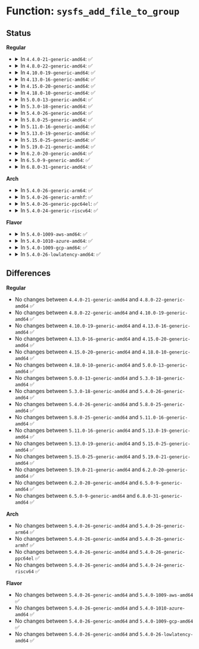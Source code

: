 # Function: <code>sysfs_add_file_to_group</code>

## Status
<b>Regular</b>
<ul>
<li>
<details>
<summary>In <code>4.4.0-21-generic-amd64</code>: ✅</summary>

```c
int sysfs_add_file_to_group(struct kobject * kobj, const struct attribute * attr, const char * group)
```

```json
{
  "name": "sysfs_add_file_to_group",
  "collision_type": "Unique Global",
  "inline_type": "No",
  "funcs": [
    {
      "addr": 18446744071581518576,
      "name": "sysfs_add_file_to_group",
      "external": true,
      "loc": "fs/sysfs/file.c:351",
      "file": "fs/sysfs/file.c",
      "inline": "seen, unknown",
      "caller_inline": [],
      "caller_func": [
        "arch/x86/kernel/cpu/mcheck/therm_throt.c:thermal_throttle_add_dev",
        "arch/x86/kernel/cpu/mcheck/therm_throt.c:thermal_throttle_add_dev",
        "arch/x86/kernel/cpu/mcheck/therm_throt.c:thermal_throttle_add_dev",
        "drivers/pci/pcie/aspm.c:pcie_aspm_create_sysfs_dev_files",
        "drivers/pci/pcie/aspm.c:pcie_aspm_create_sysfs_dev_files",
        "drivers/usb/core/sysfs.c:usb_create_sysfs_dev_files"
      ]
    }
  ],
  "symbols": [
    {
      "addr": 18446744071581518576,
      "name": "sysfs_add_file_to_group",
      "section": ".text",
      "bind": "STB_GLOBAL",
      "size": 105
    }
  ]
}
```
</details>
</li>
<li>
<details>
<summary>In <code>4.8.0-22-generic-amd64</code>: ✅</summary>

```c
int sysfs_add_file_to_group(struct kobject * kobj, const struct attribute * attr, const char * group)
```

```json
{
  "name": "sysfs_add_file_to_group",
  "collision_type": "Unique Global",
  "inline_type": "No",
  "funcs": [
    {
      "addr": 18446744071581704576,
      "name": "sysfs_add_file_to_group",
      "external": true,
      "loc": "fs/sysfs/file.c:357",
      "file": "fs/sysfs/file.c",
      "inline": "seen, unknown",
      "caller_inline": [],
      "caller_func": [
        "arch/x86/kernel/cpu/mcheck/therm_throt.c:thermal_throttle_add_dev",
        "arch/x86/kernel/cpu/mcheck/therm_throt.c:thermal_throttle_add_dev",
        "arch/x86/kernel/cpu/mcheck/therm_throt.c:thermal_throttle_add_dev",
        "drivers/pci/pcie/aspm.c:pcie_aspm_create_sysfs_dev_files",
        "drivers/pci/pcie/aspm.c:pcie_aspm_create_sysfs_dev_files",
        "drivers/usb/core/sysfs.c:usb_create_sysfs_dev_files"
      ]
    }
  ],
  "symbols": [
    {
      "addr": 18446744071581704576,
      "name": "sysfs_add_file_to_group",
      "section": ".text",
      "bind": "STB_GLOBAL",
      "size": 105
    }
  ]
}
```
</details>
</li>
<li>
<details>
<summary>In <code>4.10.0-19-generic-amd64</code>: ✅</summary>

```c
int sysfs_add_file_to_group(struct kobject * kobj, const struct attribute * attr, const char * group)
```

```json
{
  "name": "sysfs_add_file_to_group",
  "collision_type": "Unique Global",
  "inline_type": "No",
  "funcs": [
    {
      "addr": 18446744071581792432,
      "name": "sysfs_add_file_to_group",
      "external": true,
      "loc": "fs/sysfs/file.c:357",
      "file": "fs/sysfs/file.c",
      "inline": "seen, unknown",
      "caller_inline": [],
      "caller_func": [
        "arch/x86/kernel/cpu/mcheck/therm_throt.c:thermal_throttle_online",
        "arch/x86/kernel/cpu/mcheck/therm_throt.c:thermal_throttle_online",
        "arch/x86/kernel/cpu/mcheck/therm_throt.c:thermal_throttle_online",
        "drivers/pci/pcie/aspm.c:pcie_aspm_create_sysfs_dev_files",
        "drivers/pci/pcie/aspm.c:pcie_aspm_create_sysfs_dev_files",
        "drivers/usb/core/sysfs.c:usb_create_sysfs_dev_files"
      ]
    }
  ],
  "symbols": [
    {
      "addr": 18446744071581792432,
      "name": "sysfs_add_file_to_group",
      "section": ".text",
      "bind": "STB_GLOBAL",
      "size": 105
    }
  ]
}
```
</details>
</li>
<li>
<details>
<summary>In <code>4.13.0-16-generic-amd64</code>: ✅</summary>

```c
int sysfs_add_file_to_group(struct kobject * kobj, const struct attribute * attr, const char * group)
```

```json
{
  "name": "sysfs_add_file_to_group",
  "collision_type": "Unique Global",
  "inline_type": "No",
  "funcs": [
    {
      "addr": 18446744071581847504,
      "name": "sysfs_add_file_to_group",
      "external": true,
      "loc": "fs/sysfs/file.c:359",
      "file": "fs/sysfs/file.c",
      "inline": "seen, unknown",
      "caller_inline": [],
      "caller_func": [
        "arch/x86/kernel/cpu/mcheck/therm_throt.c:thermal_throttle_online",
        "arch/x86/kernel/cpu/mcheck/therm_throt.c:thermal_throttle_online",
        "arch/x86/kernel/cpu/mcheck/therm_throt.c:thermal_throttle_online",
        "drivers/pci/pcie/aspm.c:pcie_aspm_create_sysfs_dev_files",
        "drivers/pci/pcie/aspm.c:pcie_aspm_create_sysfs_dev_files",
        "drivers/usb/core/sysfs.c:usb_create_sysfs_dev_files"
      ]
    }
  ],
  "symbols": [
    {
      "addr": 18446744071581847504,
      "name": "sysfs_add_file_to_group",
      "section": ".text",
      "bind": "STB_GLOBAL",
      "size": 104
    }
  ]
}
```
</details>
</li>
<li>
<details>
<summary>In <code>4.15.0-20-generic-amd64</code>: ✅</summary>

```c
int sysfs_add_file_to_group(struct kobject * kobj, const struct attribute * attr, const char * group)
```

```json
{
  "name": "sysfs_add_file_to_group",
  "collision_type": "Unique Global",
  "inline_type": "No",
  "funcs": [
    {
      "addr": 18446744071581997312,
      "name": "sysfs_add_file_to_group",
      "external": true,
      "loc": "fs/sysfs/file.c:359",
      "file": "fs/sysfs/file.c",
      "inline": "seen, unknown",
      "caller_inline": [],
      "caller_func": [
        "arch/x86/kernel/cpu/mcheck/therm_throt.c:thermal_throttle_online",
        "arch/x86/kernel/cpu/mcheck/therm_throt.c:thermal_throttle_online",
        "arch/x86/kernel/cpu/mcheck/therm_throt.c:thermal_throttle_online",
        "drivers/pci/pcie/aspm.c:pcie_aspm_create_sysfs_dev_files",
        "drivers/pci/pcie/aspm.c:pcie_aspm_create_sysfs_dev_files",
        "drivers/usb/core/sysfs.c:usb_create_sysfs_dev_files"
      ]
    }
  ],
  "symbols": [
    {
      "addr": 18446744071581997312,
      "name": "sysfs_add_file_to_group",
      "section": ".text",
      "bind": "STB_GLOBAL",
      "size": 104
    }
  ]
}
```
</details>
</li>
<li>
<details>
<summary>In <code>4.18.0-10-generic-amd64</code>: ✅</summary>

```c
int sysfs_add_file_to_group(struct kobject * kobj, const struct attribute * attr, const char * group)
```

```json
{
  "name": "sysfs_add_file_to_group",
  "collision_type": "Unique Global",
  "inline_type": "No",
  "funcs": [
    {
      "addr": 18446744071582185136,
      "name": "sysfs_add_file_to_group",
      "external": true,
      "loc": "fs/sysfs/file.c:357",
      "file": "fs/sysfs/file.c",
      "inline": "seen, unknown",
      "caller_inline": [],
      "caller_func": [
        "arch/x86/kernel/cpu/mcheck/therm_throt.c:thermal_throttle_online",
        "arch/x86/kernel/cpu/mcheck/therm_throt.c:thermal_throttle_online",
        "arch/x86/kernel/cpu/mcheck/therm_throt.c:thermal_throttle_online",
        "drivers/pci/pcie/aspm.c:pcie_aspm_create_sysfs_dev_files",
        "drivers/pci/pcie/aspm.c:pcie_aspm_create_sysfs_dev_files",
        "drivers/usb/core/sysfs.c:usb_create_sysfs_dev_files"
      ]
    }
  ],
  "symbols": [
    {
      "addr": 18446744071582185136,
      "name": "sysfs_add_file_to_group",
      "section": ".text",
      "bind": "STB_GLOBAL",
      "size": 177
    }
  ]
}
```
</details>
</li>
<li>
<details>
<summary>In <code>5.0.0-13-generic-amd64</code>: ✅</summary>

```c
int sysfs_add_file_to_group(struct kobject * kobj, const struct attribute * attr, const char * group)
```

```json
{
  "name": "sysfs_add_file_to_group",
  "collision_type": "Unique Global",
  "inline_type": "No",
  "funcs": [
    {
      "addr": 18446744071582280272,
      "name": "sysfs_add_file_to_group",
      "external": true,
      "loc": "fs/sysfs/file.c:358",
      "file": "fs/sysfs/file.c",
      "inline": "seen, unknown",
      "caller_inline": [],
      "caller_func": [
        "arch/x86/kernel/cpu/mce/therm_throt.c:thermal_throttle_online",
        "arch/x86/kernel/cpu/mce/therm_throt.c:thermal_throttle_online",
        "arch/x86/kernel/cpu/mce/therm_throt.c:thermal_throttle_online",
        "drivers/pci/pcie/aspm.c:pcie_aspm_create_sysfs_dev_files",
        "drivers/pci/pcie/aspm.c:pcie_aspm_create_sysfs_dev_files",
        "drivers/usb/core/sysfs.c:usb_create_sysfs_dev_files"
      ]
    }
  ],
  "symbols": [
    {
      "addr": 18446744071582280272,
      "name": "sysfs_add_file_to_group",
      "section": ".text",
      "bind": "STB_GLOBAL",
      "size": 177
    }
  ]
}
```
</details>
</li>
<li>
<details>
<summary>In <code>5.3.0-18-generic-amd64</code>: ✅</summary>

```c
int sysfs_add_file_to_group(struct kobject * kobj, const struct attribute * attr, const char * group)
```

```json
{
  "name": "sysfs_add_file_to_group",
  "collision_type": "Unique Global",
  "inline_type": "No",
  "funcs": [
    {
      "addr": 18446744071582444896,
      "name": "sysfs_add_file_to_group",
      "external": true,
      "loc": "fs/sysfs/file.c:357",
      "file": "fs/sysfs/file.c",
      "inline": "seen, unknown",
      "caller_inline": [],
      "caller_func": [
        "arch/x86/kernel/cpu/mce/therm_throt.c:thermal_throttle_online",
        "arch/x86/kernel/cpu/mce/therm_throt.c:thermal_throttle_online",
        "arch/x86/kernel/cpu/mce/therm_throt.c:thermal_throttle_online",
        "drivers/pci/pcie/aspm.c:pcie_aspm_create_sysfs_dev_files",
        "drivers/pci/pcie/aspm.c:pcie_aspm_create_sysfs_dev_files",
        "drivers/base/node.c:node_set_perf_attrs",
        "drivers/usb/core/sysfs.c:usb_create_sysfs_dev_files"
      ]
    }
  ],
  "symbols": [
    {
      "addr": 18446744071582444896,
      "name": "sysfs_add_file_to_group",
      "section": ".text",
      "bind": "STB_GLOBAL",
      "size": 179
    }
  ]
}
```
</details>
</li>
<li>
<details>
<summary>In <code>5.4.0-26-generic-amd64</code>: ✅</summary>

```c
int sysfs_add_file_to_group(struct kobject * kobj, const struct attribute * attr, const char * group)
```

```json
{
  "name": "sysfs_add_file_to_group",
  "collision_type": "Unique Global",
  "inline_type": "No",
  "funcs": [
    {
      "addr": 18446744071582543968,
      "name": "sysfs_add_file_to_group",
      "external": true,
      "loc": "fs/sysfs/file.c:357",
      "file": "fs/sysfs/file.c",
      "inline": "seen, unknown",
      "caller_inline": [],
      "caller_func": [
        "arch/x86/kernel/cpu/mce/therm_throt.c:thermal_throttle_online",
        "arch/x86/kernel/cpu/mce/therm_throt.c:thermal_throttle_online",
        "arch/x86/kernel/cpu/mce/therm_throt.c:thermal_throttle_online",
        "drivers/base/node.c:node_set_perf_attrs",
        "drivers/usb/core/sysfs.c:usb_create_sysfs_dev_files"
      ]
    }
  ],
  "symbols": [
    {
      "addr": 18446744071582543968,
      "name": "sysfs_add_file_to_group",
      "section": ".text",
      "bind": "STB_GLOBAL",
      "size": 179
    }
  ]
}
```
</details>
</li>
<li>
<details>
<summary>In <code>5.8.0-25-generic-amd64</code>: ✅</summary>

```c
int sysfs_add_file_to_group(struct kobject * kobj, const struct attribute * attr, const char * group)
```

```json
{
  "name": "sysfs_add_file_to_group",
  "collision_type": "Unique Global",
  "inline_type": "No",
  "funcs": [
    {
      "addr": 18446744071582850368,
      "name": "sysfs_add_file_to_group",
      "external": true,
      "loc": "fs/sysfs/file.c:357",
      "file": "fs/sysfs/file.c",
      "inline": "seen, unknown",
      "caller_inline": [],
      "caller_func": [
        "arch/x86/kernel/cpu/mce/therm_throt.c:thermal_throttle_add_dev",
        "arch/x86/kernel/cpu/mce/therm_throt.c:thermal_throttle_add_dev",
        "arch/x86/kernel/cpu/mce/therm_throt.c:thermal_throttle_add_dev",
        "arch/x86/kernel/cpu/mce/therm_throt.c:thermal_throttle_add_dev",
        "arch/x86/kernel/cpu/mce/therm_throt.c:thermal_throttle_add_dev",
        "drivers/acpi/acpi_lpit.c:lpit_update_residency",
        "drivers/acpi/acpi_lpit.c:lpit_update_residency",
        "drivers/base/node.c:node_set_perf_attrs",
        "drivers/usb/core/sysfs.c:usb_create_sysfs_dev_files"
      ]
    }
  ],
  "symbols": [
    {
      "addr": 18446744071582850368,
      "name": "sysfs_add_file_to_group",
      "section": ".text",
      "bind": "STB_GLOBAL",
      "size": 179
    }
  ]
}
```
</details>
</li>
<li>
<details>
<summary>In <code>5.11.0-16-generic-amd64</code>: ✅</summary>

```c
int sysfs_add_file_to_group(struct kobject * kobj, const struct attribute * attr, const char * group)
```

```json
{
  "name": "sysfs_add_file_to_group",
  "collision_type": "Unique Global",
  "inline_type": "No",
  "funcs": [
    {
      "addr": 18446744071582923424,
      "name": "sysfs_add_file_to_group",
      "external": true,
      "loc": "fs/sysfs/file.c:358",
      "file": "fs/sysfs/file.c",
      "inline": "seen, unknown",
      "caller_inline": [],
      "caller_func": [
        "arch/x86/kernel/cpu/mce/therm_throt.c:thermal_throttle_add_dev",
        "arch/x86/kernel/cpu/mce/therm_throt.c:thermal_throttle_add_dev",
        "arch/x86/kernel/cpu/mce/therm_throt.c:thermal_throttle_add_dev",
        "arch/x86/kernel/cpu/mce/therm_throt.c:thermal_throttle_add_dev",
        "arch/x86/kernel/cpu/mce/therm_throt.c:thermal_throttle_add_dev",
        "drivers/acpi/acpi_lpit.c:lpit_update_residency",
        "drivers/acpi/acpi_lpit.c:lpit_update_residency",
        "drivers/base/node.c:node_set_perf_attrs",
        "drivers/usb/core/sysfs.c:usb_create_sysfs_dev_files"
      ]
    }
  ],
  "symbols": [
    {
      "addr": 18446744071582923424,
      "name": "sysfs_add_file_to_group",
      "section": ".text",
      "bind": "STB_GLOBAL",
      "size": 179
    }
  ]
}
```
</details>
</li>
<li>
<details>
<summary>In <code>5.13.0-19-generic-amd64</code>: ✅</summary>

```c
int sysfs_add_file_to_group(struct kobject * kobj, const struct attribute * attr, const char * group)
```

```json
{
  "name": "sysfs_add_file_to_group",
  "collision_type": "Unique Global",
  "inline_type": "No",
  "funcs": [
    {
      "addr": 18446744071582951088,
      "name": "sysfs_add_file_to_group",
      "external": true,
      "loc": "fs/sysfs/file.c:369",
      "file": "fs/sysfs/file.c",
      "inline": "seen, unknown",
      "caller_inline": [],
      "caller_func": [
        "drivers/acpi/acpi_lpit.c:lpit_update_residency",
        "drivers/acpi/acpi_lpit.c:lpit_update_residency",
        "drivers/base/node.c:node_set_perf_attrs",
        "drivers/usb/core/sysfs.c:usb_create_sysfs_dev_files",
        "drivers/thermal/intel/therm_throt.c:thermal_throttle_online",
        "drivers/thermal/intel/therm_throt.c:thermal_throttle_online",
        "drivers/thermal/intel/therm_throt.c:thermal_throttle_online",
        "drivers/thermal/intel/therm_throt.c:thermal_throttle_online",
        "drivers/thermal/intel/therm_throt.c:thermal_throttle_online"
      ]
    }
  ],
  "symbols": [
    {
      "addr": 18446744071582951088,
      "name": "sysfs_add_file_to_group",
      "section": ".text",
      "bind": "STB_GLOBAL",
      "size": 179
    }
  ]
}
```
</details>
</li>
<li>
<details>
<summary>In <code>5.15.0-25-generic-amd64</code>: ✅</summary>

```c
int sysfs_add_file_to_group(struct kobject * kobj, const struct attribute * attr, const char * group)
```

```json
{
  "name": "sysfs_add_file_to_group",
  "collision_type": "Unique Global",
  "inline_type": "No",
  "funcs": [
    {
      "addr": 18446744071583286320,
      "name": "sysfs_add_file_to_group",
      "external": true,
      "loc": "fs/sysfs/file.c:369",
      "file": "fs/sysfs/file.c",
      "inline": "seen, unknown",
      "caller_inline": [],
      "caller_func": [
        "drivers/acpi/acpi_lpit.c:lpit_update_residency",
        "drivers/acpi/acpi_lpit.c:lpit_update_residency",
        "drivers/base/node.c:node_set_perf_attrs",
        "drivers/usb/core/sysfs.c:usb_create_sysfs_dev_files",
        "drivers/thermal/intel/therm_throt.c:thermal_throttle_add_dev",
        "drivers/thermal/intel/therm_throt.c:thermal_throttle_add_dev",
        "drivers/thermal/intel/therm_throt.c:thermal_throttle_add_dev",
        "drivers/thermal/intel/therm_throt.c:thermal_throttle_add_dev",
        "drivers/thermal/intel/therm_throt.c:thermal_throttle_add_dev"
      ]
    }
  ],
  "symbols": [
    {
      "addr": 18446744071583286320,
      "name": "sysfs_add_file_to_group",
      "section": ".text",
      "bind": "STB_GLOBAL",
      "size": 179
    }
  ]
}
```
</details>
</li>
<li>
<details>
<summary>In <code>5.19.0-21-generic-amd64</code>: ✅</summary>

```c
int sysfs_add_file_to_group(struct kobject * kobj, const struct attribute * attr, const char * group)
```

```json
{
  "name": "sysfs_add_file_to_group",
  "collision_type": "Unique Global",
  "inline_type": "No",
  "funcs": [
    {
      "addr": 18446744071583791424,
      "name": "sysfs_add_file_to_group",
      "external": true,
      "loc": "fs/sysfs/file.c:379",
      "file": "fs/sysfs/file.c",
      "inline": "seen, unknown",
      "caller_inline": [],
      "caller_func": [
        "kernel/irq/msi.c:msi_sysfs_populate_desc",
        "drivers/acpi/acpi_lpit.c:lpit_update_residency",
        "drivers/acpi/acpi_lpit.c:lpit_update_residency",
        "drivers/base/node.c:node_set_perf_attrs",
        "drivers/usb/core/sysfs.c:usb_create_sysfs_dev_files",
        "drivers/thermal/intel/therm_throt.c:thermal_throttle_add_dev",
        "drivers/thermal/intel/therm_throt.c:thermal_throttle_add_dev",
        "drivers/thermal/intel/therm_throt.c:thermal_throttle_add_dev",
        "drivers/thermal/intel/therm_throt.c:thermal_throttle_add_dev",
        "drivers/thermal/intel/therm_throt.c:thermal_throttle_add_dev"
      ]
    }
  ],
  "symbols": [
    {
      "addr": 18446744071583791424,
      "name": "sysfs_add_file_to_group",
      "section": ".text",
      "bind": "STB_GLOBAL",
      "size": 206
    }
  ]
}
```
</details>
</li>
<li>
<details>
<summary>In <code>6.2.0-20-generic-amd64</code>: ✅</summary>

```c
int sysfs_add_file_to_group(struct kobject * kobj, const struct attribute * attr, const char * group)
```

```json
{
  "name": "sysfs_add_file_to_group",
  "collision_type": "Unique Global",
  "inline_type": "No",
  "funcs": [
    {
      "addr": 18446744071584411088,
      "name": "sysfs_add_file_to_group",
      "external": true,
      "loc": "fs/sysfs/file.c:379",
      "file": "fs/sysfs/file.c",
      "inline": "seen, unknown",
      "caller_inline": [],
      "caller_func": [
        "kernel/panic.c:kernel_panic_sysfs_init",
        "kernel/exit.c:kernel_exit_sysfs_init",
        "kernel/irq/msi.c:msi_sysfs_populate_desc",
        "drivers/acpi/acpi_lpit.c:lpit_update_residency",
        "drivers/acpi/acpi_lpit.c:lpit_update_residency",
        "drivers/base/node.c:node_set_perf_attrs",
        "drivers/usb/core/sysfs.c:usb_create_sysfs_dev_files",
        "drivers/thermal/intel/therm_throt.c:thermal_throttle_add_dev",
        "drivers/thermal/intel/therm_throt.c:thermal_throttle_add_dev",
        "drivers/thermal/intel/therm_throt.c:thermal_throttle_add_dev",
        "drivers/thermal/intel/therm_throt.c:thermal_throttle_add_dev",
        "drivers/thermal/intel/therm_throt.c:thermal_throttle_add_dev"
      ]
    }
  ],
  "symbols": [
    {
      "addr": 18446744071584411088,
      "name": "sysfs_add_file_to_group",
      "section": ".text",
      "bind": "STB_GLOBAL",
      "size": 206
    }
  ]
}
```
</details>
</li>
<li>
<details>
<summary>In <code>6.5.0-9-generic-amd64</code>: ✅</summary>

```c
int sysfs_add_file_to_group(struct kobject * kobj, const struct attribute * attr, const char * group)
```

```json
{
  "name": "sysfs_add_file_to_group",
  "collision_type": "Unique Global",
  "inline_type": "No",
  "funcs": [
    {
      "addr": 18446744071584639648,
      "name": "sysfs_add_file_to_group",
      "external": true,
      "loc": "fs/sysfs/file.c:379",
      "file": "fs/sysfs/file.c",
      "inline": "seen, unknown",
      "caller_inline": [],
      "caller_func": [
        "kernel/panic.c:kernel_panic_sysfs_init",
        "kernel/exit.c:kernel_exit_sysfs_init",
        "kernel/irq/msi.c:msi_sysfs_populate_desc",
        "drivers/acpi/acpi_lpit.c:lpit_update_residency",
        "drivers/acpi/acpi_lpit.c:lpit_update_residency",
        "drivers/base/node.c:node_set_perf_attrs",
        "drivers/usb/core/sysfs.c:usb_create_sysfs_dev_files",
        "drivers/thermal/intel/therm_throt.c:thermal_throttle_add_dev",
        "drivers/thermal/intel/therm_throt.c:thermal_throttle_add_dev",
        "drivers/thermal/intel/therm_throt.c:thermal_throttle_add_dev",
        "drivers/thermal/intel/therm_throt.c:thermal_throttle_add_dev",
        "drivers/thermal/intel/therm_throt.c:thermal_throttle_add_dev"
      ]
    }
  ],
  "symbols": [
    {
      "addr": 18446744071584639648,
      "name": "sysfs_add_file_to_group",
      "section": ".text",
      "bind": "STB_GLOBAL",
      "size": 206
    }
  ]
}
```
</details>
</li>
<li>
<details>
<summary>In <code>6.8.0-31-generic-amd64</code>: ✅</summary>

```c
int sysfs_add_file_to_group(struct kobject * kobj, const struct attribute * attr, const char * group)
```

```json
{
  "name": "sysfs_add_file_to_group",
  "collision_type": "Unique Global",
  "inline_type": "No",
  "funcs": [
    {
      "addr": 18446744071584871936,
      "name": "sysfs_add_file_to_group",
      "external": true,
      "loc": "fs/sysfs/file.c:392",
      "file": "fs/sysfs/file.c",
      "inline": "seen, unknown",
      "caller_inline": [],
      "caller_func": [
        "kernel/panic.c:kernel_panic_sysfs_init",
        "kernel/exit.c:kernel_exit_sysfs_init",
        "kernel/irq/msi.c:msi_sysfs_populate_desc",
        "drivers/acpi/acpi_lpit.c:lpit_update_residency",
        "drivers/acpi/acpi_lpit.c:lpit_update_residency",
        "drivers/base/node.c:node_set_perf_attrs",
        "drivers/usb/core/sysfs.c:usb_create_sysfs_dev_files",
        "drivers/thermal/intel/therm_throt.c:thermal_throttle_add_dev",
        "drivers/thermal/intel/therm_throt.c:thermal_throttle_add_dev",
        "drivers/thermal/intel/therm_throt.c:thermal_throttle_add_dev",
        "drivers/thermal/intel/therm_throt.c:thermal_throttle_add_dev",
        "drivers/thermal/intel/therm_throt.c:thermal_throttle_add_dev"
      ]
    }
  ],
  "symbols": [
    {
      "addr": 18446744071584871936,
      "name": "sysfs_add_file_to_group",
      "section": ".text",
      "bind": "STB_GLOBAL",
      "size": 206
    }
  ]
}
```
</details>
</li>
</ul>
<b>Arch</b>
<ul>
<li>
<details>
<summary>In <code>5.4.0-26-generic-arm64</code>: ✅</summary>

```c
int sysfs_add_file_to_group(struct kobject * kobj, const struct attribute * attr, const char * group)
```

```json
{
  "name": "sysfs_add_file_to_group",
  "collision_type": "Unique Global",
  "inline_type": "No",
  "funcs": [
    {
      "addr": 18446603336494181848,
      "name": "sysfs_add_file_to_group",
      "external": true,
      "loc": "fs/sysfs/file.c:357",
      "file": "fs/sysfs/file.c",
      "inline": "seen, unknown",
      "caller_inline": [],
      "caller_func": [
        "drivers/base/node.c:node_set_perf_attrs",
        "drivers/usb/core/sysfs.c:usb_create_sysfs_dev_files"
      ]
    }
  ],
  "symbols": [
    {
      "addr": 18446603336494181848,
      "name": "sysfs_add_file_to_group",
      "section": ".text",
      "bind": "STB_GLOBAL",
      "size": 212
    }
  ]
}
```
</details>
</li>
<li>
<details>
<summary>In <code>5.4.0-26-generic-armhf</code>: ✅</summary>

```c
int sysfs_add_file_to_group(struct kobject * kobj, const struct attribute * attr, const char * group)
```

```json
{
  "name": "sysfs_add_file_to_group",
  "collision_type": "Unique Global",
  "inline_type": "No",
  "funcs": [
    {
      "addr": 3227618756,
      "name": "sysfs_add_file_to_group",
      "external": true,
      "loc": "fs/sysfs/file.c:357",
      "file": "fs/sysfs/file.c",
      "inline": "seen, unknown",
      "caller_inline": [],
      "caller_func": [
        "drivers/usb/core/sysfs.c:usb_create_sysfs_dev_files"
      ]
    }
  ],
  "symbols": [
    {
      "addr": 3227618756,
      "name": "sysfs_add_file_to_group",
      "section": ".text",
      "bind": "STB_GLOBAL",
      "size": 220
    }
  ]
}
```
</details>
</li>
<li>
<details>
<summary>In <code>5.4.0-26-generic-ppc64el</code>: ✅</summary>

```c
int sysfs_add_file_to_group(struct kobject * kobj, const struct attribute * attr, const char * group)
```

```json
{
  "name": "sysfs_add_file_to_group",
  "collision_type": "Unique Global",
  "inline_type": "No",
  "funcs": [
    {
      "addr": 13835058055287869472,
      "name": "sysfs_add_file_to_group",
      "external": true,
      "loc": "fs/sysfs/file.c:357",
      "file": "fs/sysfs/file.c",
      "inline": "seen, unknown",
      "caller_inline": [],
      "caller_func": [
        "drivers/usb/core/sysfs.c:usb_create_sysfs_dev_files"
      ]
    }
  ],
  "symbols": [
    {
      "addr": 13835058055287869472,
      "name": "sysfs_add_file_to_group",
      "section": ".text",
      "bind": "STB_GLOBAL",
      "size": 272
    }
  ]
}
```
</details>
</li>
<li>
<details>
<summary>In <code>5.4.0-24-generic-riscv64</code>: ✅</summary>

```c
int sysfs_add_file_to_group(struct kobject * kobj, const struct attribute * attr, const char * group)
```

```json
{
  "name": "sysfs_add_file_to_group",
  "collision_type": "Unique Global",
  "inline_type": "No",
  "funcs": [
    {
      "addr": 18446743936273646608,
      "name": "sysfs_add_file_to_group",
      "external": true,
      "loc": "fs/sysfs/file.c:357",
      "file": "fs/sysfs/file.c",
      "inline": "seen, unknown",
      "caller_inline": [],
      "caller_func": [
        "drivers/usb/core/sysfs.c:usb_create_sysfs_dev_files"
      ]
    }
  ],
  "symbols": [
    {
      "addr": 18446743936273646608,
      "name": "sysfs_add_file_to_group",
      "section": ".text",
      "bind": "STB_GLOBAL",
      "size": 150
    }
  ]
}
```
</details>
</li>
</ul>
<b>Flavor</b>
<ul>
<li>
<details>
<summary>In <code>5.4.0-1009-aws-amd64</code>: ✅</summary>

```c
int sysfs_add_file_to_group(struct kobject * kobj, const struct attribute * attr, const char * group)
```

```json
{
  "name": "sysfs_add_file_to_group",
  "collision_type": "Unique Global",
  "inline_type": "No",
  "funcs": [
    {
      "addr": 18446744071582512704,
      "name": "sysfs_add_file_to_group",
      "external": true,
      "loc": "fs/sysfs/file.c:357",
      "file": "fs/sysfs/file.c",
      "inline": "seen, unknown",
      "caller_inline": [],
      "caller_func": [
        "arch/x86/kernel/cpu/mce/therm_throt.c:thermal_throttle_online",
        "arch/x86/kernel/cpu/mce/therm_throt.c:thermal_throttle_online",
        "arch/x86/kernel/cpu/mce/therm_throt.c:thermal_throttle_online",
        "drivers/base/node.c:node_set_perf_attrs",
        "drivers/usb/core/sysfs.c:usb_create_sysfs_dev_files"
      ]
    }
  ],
  "symbols": [
    {
      "addr": 18446744071582512704,
      "name": "sysfs_add_file_to_group",
      "section": ".text",
      "bind": "STB_GLOBAL",
      "size": 179
    }
  ]
}
```
</details>
</li>
<li>
<details>
<summary>In <code>5.4.0-1010-azure-amd64</code>: ✅</summary>

```c
int sysfs_add_file_to_group(struct kobject * kobj, const struct attribute * attr, const char * group)
```

```json
{
  "name": "sysfs_add_file_to_group",
  "collision_type": "Unique Global",
  "inline_type": "No",
  "funcs": [
    {
      "addr": 18446744071582449872,
      "name": "sysfs_add_file_to_group",
      "external": true,
      "loc": "fs/sysfs/file.c:357",
      "file": "fs/sysfs/file.c",
      "inline": "seen, unknown",
      "caller_inline": [],
      "caller_func": [
        "arch/x86/kernel/cpu/mce/therm_throt.c:thermal_throttle_online",
        "arch/x86/kernel/cpu/mce/therm_throt.c:thermal_throttle_online",
        "arch/x86/kernel/cpu/mce/therm_throt.c:thermal_throttle_online",
        "drivers/base/node.c:node_set_perf_attrs",
        "drivers/usb/core/sysfs.c:usb_create_sysfs_dev_files"
      ]
    }
  ],
  "symbols": [
    {
      "addr": 18446744071582449872,
      "name": "sysfs_add_file_to_group",
      "section": ".text",
      "bind": "STB_GLOBAL",
      "size": 179
    }
  ]
}
```
</details>
</li>
<li>
<details>
<summary>In <code>5.4.0-1009-gcp-amd64</code>: ✅</summary>

```c
int sysfs_add_file_to_group(struct kobject * kobj, const struct attribute * attr, const char * group)
```

```json
{
  "name": "sysfs_add_file_to_group",
  "collision_type": "Unique Global",
  "inline_type": "No",
  "funcs": [
    {
      "addr": 18446744071582503184,
      "name": "sysfs_add_file_to_group",
      "external": true,
      "loc": "fs/sysfs/file.c:357",
      "file": "fs/sysfs/file.c",
      "inline": "seen, unknown",
      "caller_inline": [],
      "caller_func": [
        "arch/x86/kernel/cpu/mce/therm_throt.c:thermal_throttle_online",
        "arch/x86/kernel/cpu/mce/therm_throt.c:thermal_throttle_online",
        "arch/x86/kernel/cpu/mce/therm_throt.c:thermal_throttle_online",
        "drivers/usb/core/sysfs.c:usb_create_sysfs_dev_files"
      ]
    }
  ],
  "symbols": [
    {
      "addr": 18446744071582503184,
      "name": "sysfs_add_file_to_group",
      "section": ".text",
      "bind": "STB_GLOBAL",
      "size": 179
    }
  ]
}
```
</details>
</li>
<li>
<details>
<summary>In <code>5.4.0-26-lowlatency-amd64</code>: ✅</summary>

```c
int sysfs_add_file_to_group(struct kobject * kobj, const struct attribute * attr, const char * group)
```

```json
{
  "name": "sysfs_add_file_to_group",
  "collision_type": "Unique Global",
  "inline_type": "No",
  "funcs": [
    {
      "addr": 18446744071582583792,
      "name": "sysfs_add_file_to_group",
      "external": true,
      "loc": "fs/sysfs/file.c:357",
      "file": "fs/sysfs/file.c",
      "inline": "seen, unknown",
      "caller_inline": [],
      "caller_func": [
        "arch/x86/kernel/cpu/mce/therm_throt.c:thermal_throttle_online",
        "arch/x86/kernel/cpu/mce/therm_throt.c:thermal_throttle_online",
        "arch/x86/kernel/cpu/mce/therm_throt.c:thermal_throttle_online",
        "drivers/base/node.c:node_set_perf_attrs",
        "drivers/usb/core/sysfs.c:usb_create_sysfs_dev_files"
      ]
    }
  ],
  "symbols": [
    {
      "addr": 18446744071582583792,
      "name": "sysfs_add_file_to_group",
      "section": ".text",
      "bind": "STB_GLOBAL",
      "size": 179
    }
  ]
}
```
</details>
</li>
</ul>

## Differences
<b>Regular</b>
<ul>
<li>
No changes between <code>4.4.0-21-generic-amd64</code> and <code>4.8.0-22-generic-amd64</code> ✅
</li>
<li>
No changes between <code>4.8.0-22-generic-amd64</code> and <code>4.10.0-19-generic-amd64</code> ✅
</li>
<li>
No changes between <code>4.10.0-19-generic-amd64</code> and <code>4.13.0-16-generic-amd64</code> ✅
</li>
<li>
No changes between <code>4.13.0-16-generic-amd64</code> and <code>4.15.0-20-generic-amd64</code> ✅
</li>
<li>
No changes between <code>4.15.0-20-generic-amd64</code> and <code>4.18.0-10-generic-amd64</code> ✅
</li>
<li>
No changes between <code>4.18.0-10-generic-amd64</code> and <code>5.0.0-13-generic-amd64</code> ✅
</li>
<li>
No changes between <code>5.0.0-13-generic-amd64</code> and <code>5.3.0-18-generic-amd64</code> ✅
</li>
<li>
No changes between <code>5.3.0-18-generic-amd64</code> and <code>5.4.0-26-generic-amd64</code> ✅
</li>
<li>
No changes between <code>5.4.0-26-generic-amd64</code> and <code>5.8.0-25-generic-amd64</code> ✅
</li>
<li>
No changes between <code>5.8.0-25-generic-amd64</code> and <code>5.11.0-16-generic-amd64</code> ✅
</li>
<li>
No changes between <code>5.11.0-16-generic-amd64</code> and <code>5.13.0-19-generic-amd64</code> ✅
</li>
<li>
No changes between <code>5.13.0-19-generic-amd64</code> and <code>5.15.0-25-generic-amd64</code> ✅
</li>
<li>
No changes between <code>5.15.0-25-generic-amd64</code> and <code>5.19.0-21-generic-amd64</code> ✅
</li>
<li>
No changes between <code>5.19.0-21-generic-amd64</code> and <code>6.2.0-20-generic-amd64</code> ✅
</li>
<li>
No changes between <code>6.2.0-20-generic-amd64</code> and <code>6.5.0-9-generic-amd64</code> ✅
</li>
<li>
No changes between <code>6.5.0-9-generic-amd64</code> and <code>6.8.0-31-generic-amd64</code> ✅
</li>
</ul>
<b>Arch</b>
<ul>
<li>
No changes between <code>5.4.0-26-generic-amd64</code> and <code>5.4.0-26-generic-arm64</code> ✅
</li>
<li>
No changes between <code>5.4.0-26-generic-amd64</code> and <code>5.4.0-26-generic-armhf</code> ✅
</li>
<li>
No changes between <code>5.4.0-26-generic-amd64</code> and <code>5.4.0-26-generic-ppc64el</code> ✅
</li>
<li>
No changes between <code>5.4.0-26-generic-amd64</code> and <code>5.4.0-24-generic-riscv64</code> ✅
</li>
</ul>
<b>Flavor</b>
<ul>
<li>
No changes between <code>5.4.0-26-generic-amd64</code> and <code>5.4.0-1009-aws-amd64</code> ✅
</li>
<li>
No changes between <code>5.4.0-26-generic-amd64</code> and <code>5.4.0-1010-azure-amd64</code> ✅
</li>
<li>
No changes between <code>5.4.0-26-generic-amd64</code> and <code>5.4.0-1009-gcp-amd64</code> ✅
</li>
<li>
No changes between <code>5.4.0-26-generic-amd64</code> and <code>5.4.0-26-lowlatency-amd64</code> ✅
</li>
</ul>
